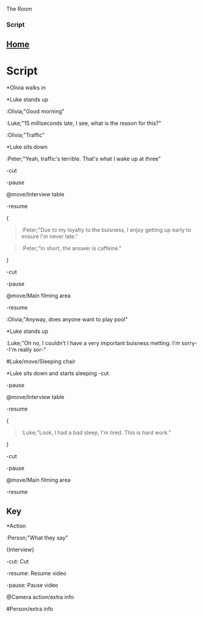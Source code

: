 The Room
### Script

## [Home](index)

# Script

\*Olivia walks in

\*Luke stands up

:Olivia;"Good morning"

:Luke;"15 milliseconds late, I see, what is the reason for this?"

:Olivia;"Traffic"

\*Luke sits down

:Peter;"Yeah, traffic's terrible. That's what I wake up at three"

-cut

-pause

@move/Interview table

-resume

{

> :Peter;"Due to my loyalty to the buisness, I enjoy getting up early to ensure I'm never late."
  
> :Peter;"In short, the answer is caffeine."

}

-cut

-pause

@move/Main filming area

-resume

:Olivia;"Anyway, does anyone want to play pool"

\*Luke stands up

:Luke;"Oh no, I couldn't I have a very important buisness metting. I'm sorry--I'm really sor-"

#Luke/move/Sleeping chair

\*Luke sits down and starts sleeping
-cut

-pause

@move/Interview table

-resume

{

> :Luke;"Look, I had a bad sleep, I'm tired. This is hard work."
  
}

-cut

-pause

@move/Main filming area

-resume

## Key
\*Action

:Person;"What they say"

{Interview}

-cut: Cut

-resume: Resume video

-pause: Pause video

@Camera action/extra info

#Person/extra info
